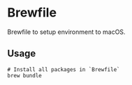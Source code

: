# Brewfile

Brewfile to setup environment to macOS.

## Usage

```shell
# Install all packages in `Brewfile`
brew bundle
```
